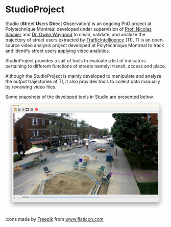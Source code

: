 # StudioProject
Studio (**St**reet **U**sers **Di**rect **O**bservation) is an ongoing PhD project at Polytechnique Montréal developed under supervision of [Prof. Nicolas Saunier](http://n.saunier.free.fr/saunier/) and [Dr. Owen Waygood](https://www.polymtl.ca/expertises/en/waygood-owen) to clean, validate, and analyze the trajectory of street users extracted by [TrafficIntelligence](https://trafficintelligence.confins.net) (TI).
TI is an open-source video analysis project developed at Polytechnique Montréal to track and identify street users applying video analytics.

StudioProject provides a suit of tools to evaluate a list of indicators pertaining to different functions of streets namely: transit, access and place.

Although the StudioProject is mainly developed to manipulate and analyze the output trajectories of TI, it also provides tools to collect data manually by reviewing video files. 

Some snapshots of the developed tools in Studio are presented below.
![Video player](https://github.com/Abbas-Shmz/StudioProject/blob/main/images/Studio_Video-player.jpg)

Icons made by <a href="https://www.flaticon.com/authors/freepik" title="Freepik">Freepik</a> from <a href="https://www.flaticon.com/" title="Flaticon"> www.flaticon.com</a>
